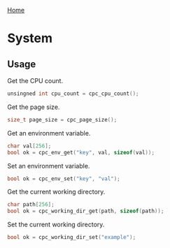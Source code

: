 [Home](https://milesbarr.github.io/cross-platform-c/)

# System

## Usage

Get the CPU count.

```c
unsingned int cpu_count = cpc_cpu_count();
```

Get the page size.

```c
size_t page_size = cpc_page_size();
```

Get an environment variable.

```c
char val[256];
bool ok = cpc_env_get("key", val, sizeof(val));
```

Set an environment variable.

```c
bool ok = cpc_env_set("key", "val");
```

Get the current working directory.

```c
char path[256];
bool ok = cpc_working_dir_get(path, sizeof(path));
```

Set the current working directory.

```c
bool ok = cpc_working_dir_set("example");
```
